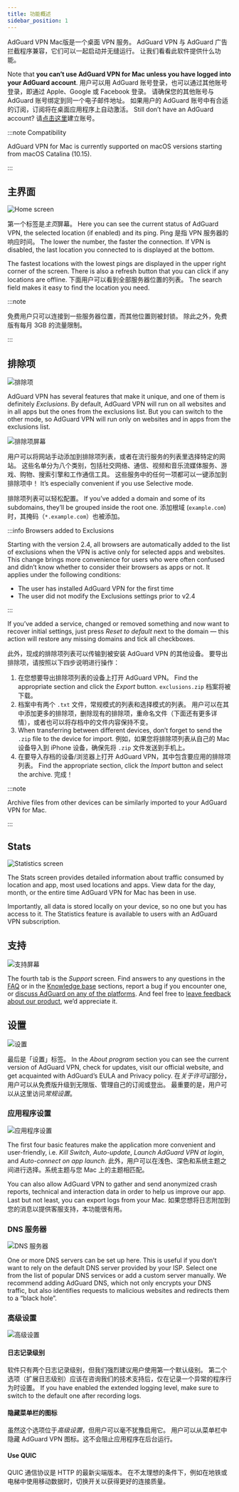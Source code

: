 ```yaml
---
title: 功能概述
sidebar_position: 1
---
```


AdGuard VPN Mac版是一个桌面 VPN 服务。 AdGuard VPN 与 AdGuard 广告拦截程序兼容，它们可以一起启动并无缝运行。 让我们看看此软件提供什么功能。

Note that **you can’t use AdGuard VPN for Mac unless you have logged into your AdGuard account**. 用户可以用 AdGuard 账号登录，也可以通过其他账号登录，即通过 Apple、Google 或 Facebook 登录。 请确保您的其他账号与 AdGuard 账号绑定到同一个电子邮件地址。 如果用户的 AdGuard 账号中有合适的订阅，订阅将在桌面应用程序上自动激活。 Still don’t have an AdGuard account? 请[点击这里](https://auth.adguard.com/registration.html)建立账号。

:::note Compatibility

AdGuard VPN for Mac is currently supported on macOS versions starting from macOS Catalina (10.15).

:::

## 主界面

![Home screen](https://cdn.adguardvpn.com/content/kb/vpn/mac/vpn_main_new_en.jpeg)

第一个标签是*主页*屏幕。 Here you can see the current status of AdGuard VPN, the selected location (if enabled) and its ping. Ping 是指 VPN 服务器的响应时间。 The lower the number, the faster the connection. If VPN is disabled, the last location you connected to is displayed at the bottom.

The fastest locations with the lowest pings are displayed in the upper right corner of the screen. There is also a refresh button that you can click if any locations are offline. 下面用户可以看到全部服务器位置的列表。 The search field makes it easy to find the location you need.

:::note

免费用户只可以连接到一些服务器位置，而其他位置则被封锁。 除此之外，免费版有每月 3GB 的流量限制。

:::

## 排除项

![排除项](https://cdn.adguardvpn.com/content/kb/vpn/mac/exclusions_new_en.png)

AdGuard VPN has several features that make it unique, and one of them is definitely *Exclusions*. By default, AdGuard VPN will run on all websites and in all apps but the ones from the exclusions list. But you can switch to the other mode, so AdGuard VPN will run only on websites and in apps from the exclusions list.

![排除项屏幕](https://cdn.adguardvpn.com/content/kb/vpn/mac/services_new_en.png)

用户可以将网站手动添加到排除项列表，或者在流行服务的列表里选择特定的网站。 这些名单分为八个类别，包括社交网络、通信、视频和音乐流媒体服务、游戏、购物、搜索引擎和工作通信工具。 这些服务中的任何一项都可以一键添加到排除项中！ It’s especially convenient if you use Selective mode.

排除项列表可以轻松配置。 If you’ve added a domain and some of its subdomains, they’ll be grouped inside the root one. 添加根域 (`example.com`) 时，其掩码（`*.example.com`）也被添加。

:::info Browsers added to Exclusions

Starting with the version 2.4, all browsers are automatically added to the list of exclusions when the VPN is active only for selected apps and websites. This change brings more convenience for users who were often confused and didn’t know whether to consider their browsers as apps or not. It applies under the following conditions:

- The user has installed AdGuard VPN for the first time
- The user did not modify the Exclusions settings prior to v2.4

:::

If you’ve added a service, changed or removed something and now want to recover initial settings, just press *Reset to default* next to the domain — this action will restore any missing domains and tick all checkboxes.

此外，现成的排除项列表可以传输到被安装 AdGuard VPN 的其他设备。 要导出排除项，请按照以下四步说明进行操作：

1. 在您想要导出排除项列表的设备上打开 AdGuard VPN。 Find the appropriate section and click the *Export* button. `exclusions.zip` 档案将被下载。
2. 档案中有两个 `.txt` 文件，常规模式的列表和选择模式的列表。 用户可以在其中添加更多的排除项，删除现有的排除项，重命名文件（下面还有更多详情），或者也可以将存档中的文件内容保持不变。
3. When transferring between different devices, don’t forget to send the `.zip` file to the device for import. 例如，如果您将排除项列表从自己的 Mac 设备导入到 iPhone 设备，确保先将 `.zip` 文件发送到手机上。
4. 在要导入存档的设备/浏览器上打开 AdGuard VPN，其中包含要应用的排除项列表。 Find the appropriate section, click the *Import* button and select the archive. 完成！

:::note

Archive files from other devices can be similarly imported to your AdGuard VPN for Mac.

:::

## Stats

![Statistics screen](https://cdn.adguardvpn.com/content/kb/vpn/mac/statistics_en.png)

The Stats screen provides detailed information about traffic consumed by location and app, most used locations and apps. View data for the day, month, or the entire time AdGuard VPN for Mac has been in use.

Importantly, all data is stored locally on your device, so no one but you has access to it. The Statistics feature is available to users with an AdGuard VPN subscription.

## 支持

![支持屏幕](https://cdn.adguardvpn.com/content/kb/vpn/mac/support_new_en.png)

The fourth tab is the *Support* screen. Find answers to any questions in the [FAQ](https://adguard-vpn.com/welcome.html#faq) or in the [Knowledge base](/) sections, report a bug if you encounter one, or [discuss AdGuard on any of the platforms](https://adguard.com/discuss.html). And feel free to [leave feedback about our product](https://surveys.adguard.com/vpn_mac/form.html), we’d appreciate it.

## 设置

![设置](https://cdn.adguardvpn.com/content/kb/vpn/mac/settings_new_en.png)

最后是「设置」标签。 In the *About program* section you can see the current version of AdGuard VPN, check for updates, visit our official website, and get acquainted with AdGuard’s EULA and Privacy policy. 在*关于许可证*部分，用户可以从免费版升级到无限版、管理自己的订阅或登出。 最重要的是，用户可以从这里访问*常规设置*。

### 应用程序设置

![应用程序设置](https://cdn.adguardvpn.com/content/kb/vpn/mac/general-settings_new_en.png)

The first four basic features make the application more convenient and user-friendly, i.e. *Kill Switch*, *Auto-update*, *Launch AdGuard VPN at login*, and *Auto-connect on app launch*. 此外，用户可以在浅色、深色和系统主题之间进行选择。系统主题与您 Mac 上的主题相匹配。

You can also allow AdGuard VPN to gather and send anonymized crash reports, technical and interaction data in order to help us improve our app. Last but not least, you can export logs from your Mac. 如果您想将日志附加到您的消息以提供客服支持，本功能很有用。

### DNS 服务器

![DNS 服务器](https://cdn.adguardvpn.com/content/kb/vpn/mac/dns_new_en.png)

One or more DNS servers can be set up here. This is useful if you don’t want to rely on the default DNS server provided by your ISP. Select one from the list of popular DNS services or add a custom server manually. We recommend adding AdGuard DNS, which not only encrypts your DNS traffic, but also identifies requests to malicious websites and redirects them to a “black hole”.

### 高级设置

![高级设置](https://cdn.adguardvpn.com/content/kb/vpn/mac/advanced-settings_new_en.png)

#### 日志记录级别

软件只有两个日志记录级别，但我们强烈建议用户使用第一个默认级别。 第二个选项（扩展日志级别）应该在咨询我们的技术支持后，仅在记录一个异常的程序行为时设置。 If you have enabled the extended logging level, make sure to switch to the default one after recording logs.

#### 隐藏菜单栏的图标

虽然这个选项位于*高级设置*，但用户可以毫不犹豫启用它。 用户可以从菜单栏中隐藏 AdGuard VPN 图标。这不会阻止应用程序在后台运行。

#### Use QUIC

QUIC 通信协议是 HTTP 的最新尖端版本。 在不太理想的条件下，例如在地铁或电梯中使用移动数据时，切换开关以获得更好的连接质量。
